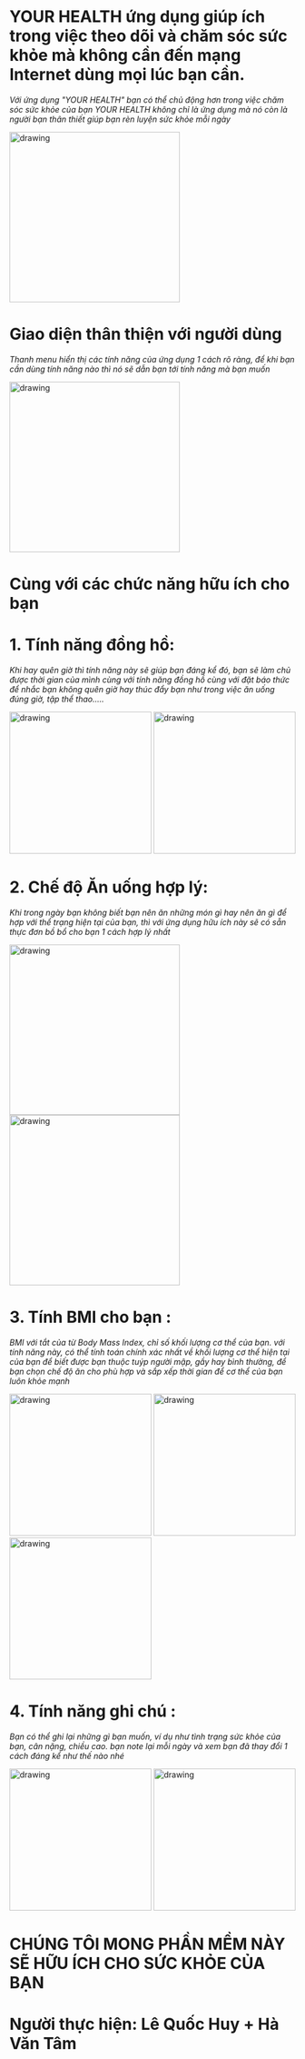 # YOUR HEALTH ứng dụng giúp ích trong việc theo dõi và chăm sóc sức khỏe mà không cần đến mạng Internet dùng mọi lúc bạn cần.
  *Với ứng dụng "YOUR HEALTH" bạn có thể chủ động hơn trong việc chăm sóc sức khỏe của bạn YOUR HEALTH không chỉ là ứng dụng mà nó còn là người bạn thân thiết giúp bạn rèn luyện sức khỏe mỗi ngày*

<img src="imgGioiThieu/GT1.png" alt="drawing" width="300px"/>

# Giao diện thân thiện với người dùng #
*Thanh menu hiển thị các tính năng của ứng dụng 1 cách rõ ràng, để khi bạn cần dùng tính năng nào thì nó sẽ dẫn bạn tới tính năng mà bạn muốn*

<img src="imgGioiThieu/GT2.png" alt="drawing" width="300px"/>

# Cùng với các chức năng hữu ích cho bạn
# 1. Tính năng đồng hồ:
*Khi hay quên giờ thì tính năng này sẽ giúp bạn đáng kể đó, bạn sẽ làm chủ được thời gian của mình cùng với tính năng đồng hồ cùng với đặt báo thức để nhắc bạn không quên giờ hay thúc đẩy bạn như trong việc ăn uống đúng giờ, tập thể thao.....*

<img src="imgGioiThieu/GT3.png" alt="drawing" width="250px"/> <img src="imgGioiThieu/GT4.png" alt="drawing" width="250px"/> 

# 2. Chế độ Ăn uống hợp lý: 
*Khi trong ngày bạn không biết bạn nên ăn những món gì hay nên ăn gì để hợp với thể trạng hiện tại của bạn, thì với ứng dụng hữu ích này sẽ có sẵn thực đơn bồ bổ cho bạn 1 cách hợp lý nhất*

<img src="imgGioiThieu/GT6.png" alt="drawing" width="300px"/> <img src="imgGioiThieu/GT6_1.png" alt="drawing" width="300px"/>

# 3. Tính BMI cho bạn : 
*BMI với tắt của từ Body Mass Index, chỉ số khối lượng cơ thể của bạn. với tính năng này, có thể tính toán chính xác nhất về khối lượng cơ thể hiện tại của bạn để biết được bạn thuộc tuýp người mập, gầy hay bình thường, để bạn chọn chế độ ăn cho phù hợp và sắp xếp thời gian để cơ thể của bạn luôn khỏe mạnh*

<img src="imgGioiThieu/GT7.png" alt="drawing" width="250px"/> <img src="imgGioiThieu/GT7_1.png" alt="drawing" width="250px"/> <img src="imgGioiThieu/GT7_2.png" alt="drawing" width="250px"/>
# 4. Tính năng ghi chú : 
*Bạn có thể ghi lại những gì bạn muốn, ví dụ như tình trạng sức khỏe của bạn, cân nặng, chiều cao. bạn note lại mỗi ngày và xem bạn đã thay đổi 1 cách đáng kể như thế nào nhé*

<img src="imgGioiThieu/GT8.png" alt="drawing" width="250px"/> <img src="imgGioiThieu/GT8_1.png" alt="drawing" width="250px"/> 

# CHÚNG TÔI MONG PHẦN MỀM NÀY SẼ HỮU ÍCH CHO SỨC KHỎE CỦA BẠN
# Người thực hiện: Lê Quốc Huy + Hà Văn Tâm


